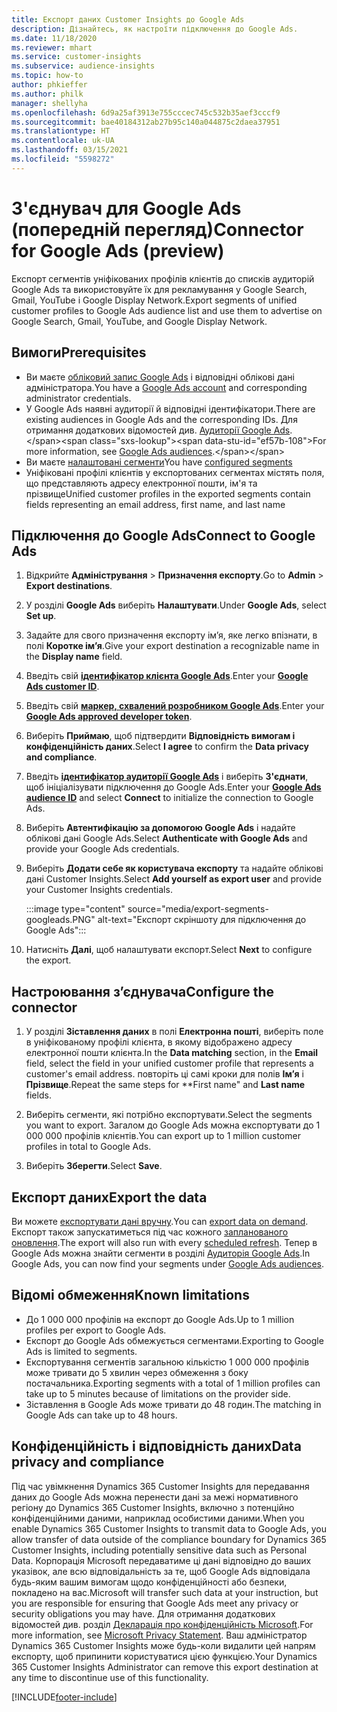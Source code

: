 ```yaml
---
title: Експорт даних Customer Insights до Google Ads
description: Дізнайтесь, як настроїти підключення до Google Ads.
ms.date: 11/18/2020
ms.reviewer: mhart
ms.service: customer-insights
ms.subservice: audience-insights
ms.topic: how-to
author: phkieffer
ms.author: philk
manager: shellyha
ms.openlocfilehash: 6d9a25af3913e755cccec745c532b35aef3cccf9
ms.sourcegitcommit: bae40184312ab27b95c140a044875c2daea37951
ms.translationtype: HT
ms.contentlocale: uk-UA
ms.lasthandoff: 03/15/2021
ms.locfileid: "5598272"
---
```

# <a name="connector-for-google-ads-preview"></a><span data-ttu-id="ef57b-103">З'єднувач для Google Ads (попередній перегляд)</span><span class="sxs-lookup"><span data-stu-id="ef57b-103">Connector for Google Ads (preview)</span></span>

<span data-ttu-id="ef57b-104">Експорт сегментів уніфікованих профілів клієнтів до списків аудиторій Google Ads та використовуйте їх для рекламування у Google Search, Gmail, YouTube і Google Display Network.</span><span class="sxs-lookup"><span data-stu-id="ef57b-104">Export segments of unified customer profiles to Google Ads audience list and use them to advertise on Google Search, Gmail, YouTube, and Google Display Network.</span></span> 

## <a name="prerequisites"></a><span data-ttu-id="ef57b-105">Вимоги</span><span class="sxs-lookup"><span data-stu-id="ef57b-105">Prerequisites</span></span>

-   <span data-ttu-id="ef57b-106">Ви маєте [обліковий запис Google Ads](https://ads.google.com/) і відповідні облікові дані адміністратора.</span><span class="sxs-lookup"><span data-stu-id="ef57b-106">You have a [Google Ads account](https://ads.google.com/) and corresponding administrator credentials.</span></span>
-   <span data-ttu-id="ef57b-107">У Google Ads наявні аудиторії й відповідні ідентифікатори.</span><span class="sxs-lookup"><span data-stu-id="ef57b-107">There are existing audiences in Google Ads and the corresponding IDs.</span></span> <span data-ttu-id="ef57b-108">Для отримання додаткових відомостей див. [Аудиторії Google Ads](https://support.google.com/google-ads/answer/7558048?hl=en#:~:text=Audience%20lists%20is%20a%20section,Display%20Network%20through%20remarketing%20campaigns.).</span><span class="sxs-lookup"><span data-stu-id="ef57b-108">For more information, see [Google Ads audiences](https://support.google.com/google-ads/answer/7558048?hl=en#:~:text=Audience%20lists%20is%20a%20section,Display%20Network%20through%20remarketing%20campaigns.).</span></span>
-   <span data-ttu-id="ef57b-109">Ви маєте [налаштовані сегменти](segments.md)</span><span class="sxs-lookup"><span data-stu-id="ef57b-109">You have [configured segments](segments.md)</span></span>
-   <span data-ttu-id="ef57b-110">Уніфіковані профілі клієнтів у експортованих сегментах містять поля, що представляють адресу електронної пошти, ім'я та прізвище</span><span class="sxs-lookup"><span data-stu-id="ef57b-110">Unified customer profiles in the exported segments contain fields representing an email address, first name, and last name</span></span>

## <a name="connect-to-google-ads"></a><span data-ttu-id="ef57b-111">Підключення до Google Ads</span><span class="sxs-lookup"><span data-stu-id="ef57b-111">Connect to Google Ads</span></span>

1. <span data-ttu-id="ef57b-112">Відкрийте **Адміністрування** > **Призначення експорту**.</span><span class="sxs-lookup"><span data-stu-id="ef57b-112">Go to **Admin** > **Export destinations**.</span></span>

1. <span data-ttu-id="ef57b-113">У розділі **Google Ads** виберіть **Налаштувати**.</span><span class="sxs-lookup"><span data-stu-id="ef57b-113">Under **Google Ads**, select **Set up**.</span></span>

1. <span data-ttu-id="ef57b-114">Задайте для свого призначення експорту ім’я, яке легко впізнати, в полі **Коротке ім’я**.</span><span class="sxs-lookup"><span data-stu-id="ef57b-114">Give your export destination a recognizable name in the **Display name** field.</span></span>

1. <span data-ttu-id="ef57b-115">Введіть свій **[ідентифікатор клієнта Google Ads](https://support.google.com/google-ads/answer/1704344)**.</span><span class="sxs-lookup"><span data-stu-id="ef57b-115">Enter your **[Google Ads customer ID](https://support.google.com/google-ads/answer/1704344)**.</span></span>

1. <span data-ttu-id="ef57b-116">Введіть свій **[маркер, схвалений розробником Google Ads](https://developers.google.com/google-ads/api/docs/first-call/dev-token)**.</span><span class="sxs-lookup"><span data-stu-id="ef57b-116">Enter your **[Google Ads approved developer token](https://developers.google.com/google-ads/api/docs/first-call/dev-token)**.</span></span>

1. <span data-ttu-id="ef57b-117">Виберіть **Приймаю**, щоб підтвердити **Відповідність вимогам і конфіденційність даних**.</span><span class="sxs-lookup"><span data-stu-id="ef57b-117">Select **I agree** to confirm the **Data privacy and compliance**.</span></span>

1. <span data-ttu-id="ef57b-118">Введіть **[ідентифікатор аудиторії Google Ads](https://support.google.com/google-ads/answer/7558048?hl=en#:~:text=Audience%20lists%20is%20a%20section,Display%20Network%20through%20remarketing%20campaigns.)** і виберіть **З'єднати**, щоб ініціалізувати підключення до Google Ads.</span><span class="sxs-lookup"><span data-stu-id="ef57b-118">Enter your **[Google Ads audience ID](https://support.google.com/google-ads/answer/7558048?hl=en#:~:text=Audience%20lists%20is%20a%20section,Display%20Network%20through%20remarketing%20campaigns.)** and select **Connect** to initialize the connection to Google Ads.</span></span>

1. <span data-ttu-id="ef57b-119">Виберіть **Автентифікацію за допомогою Google Ads** і надайте облікові дані Google Ads.</span><span class="sxs-lookup"><span data-stu-id="ef57b-119">Select **Authenticate with Google Ads** and provide your Google Ads credentials.</span></span>

1. <span data-ttu-id="ef57b-120">Виберіть **Додати себе як користувача експорту** та надайте облікові дані Customer Insights.</span><span class="sxs-lookup"><span data-stu-id="ef57b-120">Select **Add yourself as export user** and provide your Customer Insights credentials.</span></span>

   :::image type="content" source="media/export-segments-googleads.PNG" alt-text="Експорт скріншоту для підключення до Google Ads":::

1. <span data-ttu-id="ef57b-122">Натисніть **Далі**, щоб налаштувати експорт.</span><span class="sxs-lookup"><span data-stu-id="ef57b-122">Select **Next** to configure the export.</span></span>

## <a name="configure-the-connector"></a><span data-ttu-id="ef57b-123">Настроювання з’єднувача</span><span class="sxs-lookup"><span data-stu-id="ef57b-123">Configure the connector</span></span>

1. <span data-ttu-id="ef57b-124">У розділі **Зіставлення даних** в полі **Електронна пошті**, виберіть поле в уніфікованому профілі клієнта, в якому відображено адресу електронної пошти клієнта.</span><span class="sxs-lookup"><span data-stu-id="ef57b-124">In the **Data matching** section, in the **Email** field, select the field in your unified customer profile that represents a customer's email address.</span></span> <span data-ttu-id="ef57b-125">повторіть ці самі кроки для полів **Ім’я** і **Прізвище**.</span><span class="sxs-lookup"><span data-stu-id="ef57b-125">Repeat the same steps for \*\*First name" and **Last name** fields.</span></span>

1. <span data-ttu-id="ef57b-126">Виберіть сегменти, які потрібно експортувати.</span><span class="sxs-lookup"><span data-stu-id="ef57b-126">Select the segments you want to export.</span></span> <span data-ttu-id="ef57b-127">Загалом до Google Ads можна експортувати до 1 000 000 профілів клієнтів.</span><span class="sxs-lookup"><span data-stu-id="ef57b-127">You can export up to 1 million customer profiles in total to Google Ads.</span></span>

1. <span data-ttu-id="ef57b-128">Виберіть **Зберегти**.</span><span class="sxs-lookup"><span data-stu-id="ef57b-128">Select **Save**.</span></span>

## <a name="export-the-data"></a><span data-ttu-id="ef57b-129">Експорт даних</span><span class="sxs-lookup"><span data-stu-id="ef57b-129">Export the data</span></span>

<span data-ttu-id="ef57b-130">Ви можете [експортувати дані вручну](export-destinations.md).</span><span class="sxs-lookup"><span data-stu-id="ef57b-130">You can [export data on demand](export-destinations.md).</span></span> <span data-ttu-id="ef57b-131">Експорт також запускатиметься під час кожного [запланованого оновлення](system.md#schedule-tab).</span><span class="sxs-lookup"><span data-stu-id="ef57b-131">The export will also run with every [scheduled refresh](system.md#schedule-tab).</span></span> <span data-ttu-id="ef57b-132">Тепер в Google Ads можна знайти сегменти в розділі [Аудиторія Google Ads](https://support.google.com/google-ads/answer/7558048?hl=en/).</span><span class="sxs-lookup"><span data-stu-id="ef57b-132">In Google Ads, you can now find your segments under [Google Ads audiences](https://support.google.com/google-ads/answer/7558048?hl=en/).</span></span>

## <a name="known-limitations"></a><span data-ttu-id="ef57b-133">Відомі обмеження</span><span class="sxs-lookup"><span data-stu-id="ef57b-133">Known limitations</span></span>

- <span data-ttu-id="ef57b-134">До 1 000 000 профілів на експорт до Google Ads.</span><span class="sxs-lookup"><span data-stu-id="ef57b-134">Up to 1 million profiles per export to Google Ads.</span></span>
- <span data-ttu-id="ef57b-135">Експорт до Google Ads обмежується сегментами.</span><span class="sxs-lookup"><span data-stu-id="ef57b-135">Exporting to Google Ads is limited to segments.</span></span>
- <span data-ttu-id="ef57b-136">Експортування сегментів загальною кількістю 1 000 000 профілів може тривати до 5 хвилин через обмеження з боку постачальника.</span><span class="sxs-lookup"><span data-stu-id="ef57b-136">Exporting segments with a total of 1 million profiles can take up to 5 minutes because of limitations on the provider side.</span></span> 
- <span data-ttu-id="ef57b-137">Зіставлення в Google Ads може тривати до 48 годин.</span><span class="sxs-lookup"><span data-stu-id="ef57b-137">The matching in Google Ads can take up to 48 hours.</span></span>

## <a name="data-privacy-and-compliance"></a><span data-ttu-id="ef57b-138">Конфіденційність і відповідність даних</span><span class="sxs-lookup"><span data-stu-id="ef57b-138">Data privacy and compliance</span></span>

<span data-ttu-id="ef57b-139">Під час увімкнення Dynamics 365 Customer Insights для передавання даних до Google Ads можна перенести дані за межі нормативного регіону до Dynamics 365 Customer Insights, включно з потенційно конфіденційними даними, наприклад особистими даними.</span><span class="sxs-lookup"><span data-stu-id="ef57b-139">When you enable Dynamics 365 Customer Insights to transmit data to Google Ads, you allow transfer of data outside of the compliance boundary for Dynamics 365 Customer Insights, including potentially sensitive data such as Personal Data.</span></span> <span data-ttu-id="ef57b-140">Корпорація Microsoft передаватиме ці дані відповідно до ваших указівок, але всю відповідальність за те, щоб Google Ads відповідала будь-яким вашим вимогам щодо конфіденційності або безпеки, покладено на вас.</span><span class="sxs-lookup"><span data-stu-id="ef57b-140">Microsoft will transfer such data at your instruction, but you are responsible for ensuring that Google Ads meet any privacy or security obligations you may have.</span></span> <span data-ttu-id="ef57b-141">Для отримання додаткових відомостей див. розділ [Декларація про конфіденційність Microsoft](https://go.microsoft.com/fwlink/?linkid=396732).</span><span class="sxs-lookup"><span data-stu-id="ef57b-141">For more information, see [Microsoft Privacy Statement](https://go.microsoft.com/fwlink/?linkid=396732).</span></span>
<span data-ttu-id="ef57b-142">Ваш адміністратор Dynamics 365 Customer Insights може будь-коли видалити цей напрям експорту, щоб припинити користуватися цією функцією.</span><span class="sxs-lookup"><span data-stu-id="ef57b-142">Your Dynamics 365 Customer Insights Administrator can remove this export destination at any time to discontinue use of this functionality.</span></span>


[!INCLUDE[footer-include](../includes/footer-banner.md)]